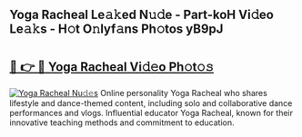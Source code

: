 ## Yoga Racheal Le𝚊𝚔ed N𝚞𝚍e - Part-koH Vi𝚍eo Le𝚊𝚔s - H𝚘t O𝚗lyf𝚊ns Ph𝚘tos yB9pJ

# <h2><a href="http://hf08hgi.feru.top/?c=Yoga+Racheal">🔗 👉 🔴 Yoga Racheal Vi𝚍𝚎o Ph𝚘t𝚘𝚜</a></h2>

[![Yoga Racheal Nu𝚍𝚎s](https://i.imgur.com/0TWrTi3.gif)](http://hf08hgi.feru.top/?c=Yoga+Racheal)
Online personality Yoga Racheal who shares lifestyle and dance-themed content, including solo and collaborative dance performances and vlogs. Influential educator Yoga Racheal, known for their innovative teaching methods and commitment to education. 
